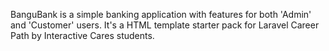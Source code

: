 BanguBank is a simple banking application with features for both 'Admin' and 'Customer' users. It's a HTML template starter pack for Laravel Career Path by Interactive Cares students.
